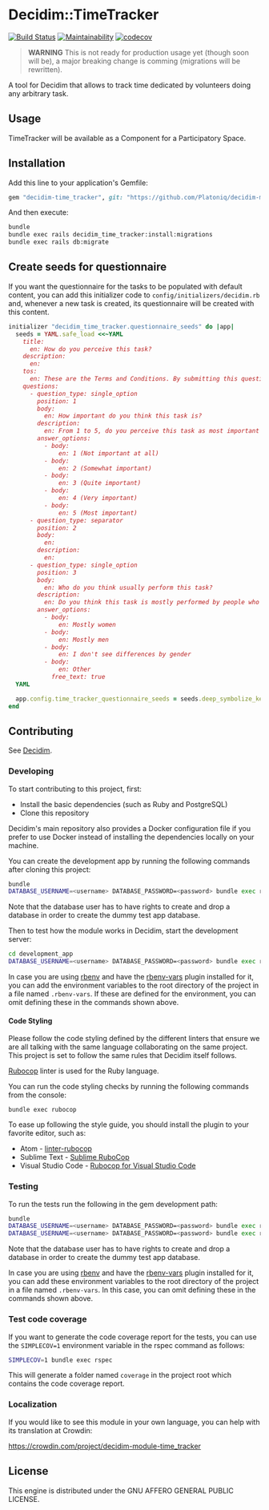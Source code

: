 # Decidim::TimeTracker

[![Build Status](https://github.com/Platoniq/decidim-module-time_tracker/workflows/Build/badge.svg)](https://github.com/Platoniq/decidim-module-time_tracker/actions)
[![Maintainability](https://api.codeclimate.com/v1/badges/9372a7def91c50d04e8c/maintainability)](https://codeclimate.com/github/Platoniq/decidim-module-time_tracker/maintainability)
[![codecov](https://codecov.io/gh/Platoniq/decidim-module-time_tracker/branch/master/graph/badge.svg)](https://codecov.io/gh/Platoniq/decidim-module-time_tracker)

> **WARNING** This is not ready for production usage yet (though soon will be), a major breaking change is comming (migrations will be rewritten).

A tool for Decidim that allows to track time dedicated by volunteers doing any arbitrary task.

## Usage

TimeTracker will be available as a Component for a Participatory
Space.

## Installation

Add this line to your application's Gemfile:

```ruby
gem "decidim-time_tracker", git: "https://github.com/Platoniq/decidim-module-time_tracker"
```

And then execute:

```bash
bundle
bundle exec rails decidim_time_tracker:install:migrations
bundle exec rails db:migrate
```

## Create seeds for questionnaire

If you want the questionnaire for the tasks to be populated with default content, you can add this initializer code to `config/initializers/decidim.rb` and, whenever a new task is created, its questionnaire will be created with this content.

```ruby
initializer "decidim_time_tracker.questionnaire_seeds" do |app|
  seeds = YAML.safe_load <<~YAML
    title:
      en: How do you perceive this task?
    description:
      en:
    tos:
      en: These are the Terms and Conditions. By submitting this questionnaire, you agree to them.
    questions:
      - question_type: single_option
        position: 1
        body:
          en: How important do you think this task is?
        description:
          en: From 1 to 5, do you perceive this task as most important (5), not important at all (1) or something in between?
        answer_options:
          - body:
              en: 1 (Not important at all)
          - body:
              en: 2 (Somewhat important)
          - body:
              en: 3 (Quite important)
          - body:
              en: 4 (Very important)
          - body:
              en: 5 (Most important)
      - question_type: separator
        position: 2
        body:
          en:
        description:
          en:
      - question_type: single_option
        position: 3
        body:
          en: Who do you think usually perform this task?
        description:
          en: Do you think this task is mostly performed by people who identify with a certain gender?
        answer_options:
          - body:
              en: Mostly women
          - body:
              en: Mostly men
          - body:
              en: I don't see differences by gender
          - body:
              en: Other
            free_text: true
  YAML

  app.config.time_tracker_questionnaire_seeds = seeds.deep_symbolize_keys
end
```

## Contributing

See [Decidim](https://github.com/decidim/decidim).

### Developing

To start contributing to this project, first:

- Install the basic dependencies (such as Ruby and PostgreSQL)
- Clone this repository

Decidim's main repository also provides a Docker configuration file if you
prefer to use Docker instead of installing the dependencies locally on your
machine.

You can create the development app by running the following commands after
cloning this project:

```bash
bundle
DATABASE_USERNAME=<username> DATABASE_PASSWORD=<password> bundle exec rake development_app
```

Note that the database user has to have rights to create and drop a database in
order to create the dummy test app database.

Then to test how the module works in Decidim, start the development server:

```bash
cd development_app
DATABASE_USERNAME=<username> DATABASE_PASSWORD=<password> bundle exec rails s
```

In case you are using [rbenv](https://github.com/rbenv/rbenv) and have the
[rbenv-vars](https://github.com/rbenv/rbenv-vars) plugin installed for it, you
can add the environment variables to the root directory of the project in a file
named `.rbenv-vars`. If these are defined for the environment, you can omit
defining these in the commands shown above.

#### Code Styling

Please follow the code styling defined by the different linters that ensure we
are all talking with the same language collaborating on the same project. This
project is set to follow the same rules that Decidim itself follows.

[Rubocop](https://rubocop.readthedocs.io/) linter is used for the Ruby language.

You can run the code styling checks by running the following commands from the
console:

```
bundle exec rubocop
```

To ease up following the style guide, you should install the plugin to your
favorite editor, such as:

- Atom - [linter-rubocop](https://atom.io/packages/linter-rubocop)
- Sublime Text - [Sublime RuboCop](https://github.com/pderichs/sublime_rubocop)
- Visual Studio Code - [Rubocop for Visual Studio Code](https://github.com/misogi/vscode-ruby-rubocop)

### Testing

To run the tests run the following in the gem development path:

```bash
bundle
DATABASE_USERNAME=<username> DATABASE_PASSWORD=<password> bundle exec rake test_app
DATABASE_USERNAME=<username> DATABASE_PASSWORD=<password> bundle exec rspec
```

Note that the database user has to have rights to create and drop a database in
order to create the dummy test app database.

In case you are using [rbenv](https://github.com/rbenv/rbenv) and have the
[rbenv-vars](https://github.com/rbenv/rbenv-vars) plugin installed for it, you
can add these environment variables to the root directory of the project in a
file named `.rbenv-vars`. In this case, you can omit defining these in the
commands shown above.

### Test code coverage

If you want to generate the code coverage report for the tests, you can use
the `SIMPLECOV=1` environment variable in the rspec command as follows:

```bash
SIMPLECOV=1 bundle exec rspec
```

This will generate a folder named `coverage` in the project root which contains
the code coverage report.

### Localization

If you would like to see this module in your own language, you can help with its
translation at Crowdin:

https://crowdin.com/project/decidim-module-time_tracker

## License

This engine is distributed under the GNU AFFERO GENERAL PUBLIC LICENSE.
